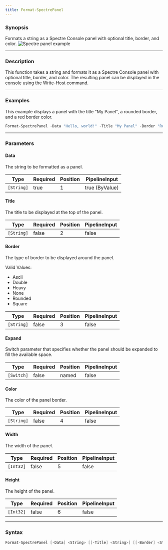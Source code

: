 ```yaml
---
title: Format-SpectrePanel
---
```








### Synopsis
Formats a string as a Spectre Console panel with optional title, border, and color.
![Spectre panel example](/panel.png)



---


### Description

This function takes a string and formats it as a Spectre Console panel with optional title, border, and color. The resulting panel can be displayed in the console using the Write-Host command.



---


### Examples
This example displays a panel with the title "My Panel", a rounded border, and a red border color.

```powershell
Format-SpectrePanel -Data "Hello, world!" -Title "My Panel" -Border "Rounded" -Color "Red"
```


---


### Parameters
#### **Data**

The string to be formatted as a panel.






|Type      |Required|Position|PipelineInput |
|----------|--------|--------|--------------|
|`[String]`|true    |1       |true (ByValue)|



#### **Title**

The title to be displayed at the top of the panel.






|Type      |Required|Position|PipelineInput|
|----------|--------|--------|-------------|
|`[String]`|false   |2       |false        |



#### **Border**

The type of border to be displayed around the panel.



Valid Values:

* Ascii
* Double
* Heavy
* None
* Rounded
* Square






|Type      |Required|Position|PipelineInput|
|----------|--------|--------|-------------|
|`[String]`|false   |3       |false        |



#### **Expand**

Switch parameter that specifies whether the panel should be expanded to fill the available space.






|Type      |Required|Position|PipelineInput|
|----------|--------|--------|-------------|
|`[Switch]`|false   |named   |false        |



#### **Color**

The color of the panel border.






|Type      |Required|Position|PipelineInput|
|----------|--------|--------|-------------|
|`[String]`|false   |4       |false        |



#### **Width**

The width of the panel.






|Type     |Required|Position|PipelineInput|
|---------|--------|--------|-------------|
|`[Int32]`|false   |5       |false        |



#### **Height**

The height of the panel.






|Type     |Required|Position|PipelineInput|
|---------|--------|--------|-------------|
|`[Int32]`|false   |6       |false        |





---


### Syntax
```powershell
Format-SpectrePanel [-Data] <String> [[-Title] <String>] [[-Border] <String>] [-Expand] [[-Color] <String>] [[-Width] <Int32>] [[-Height] <Int32>] [<CommonParameters>]
```

